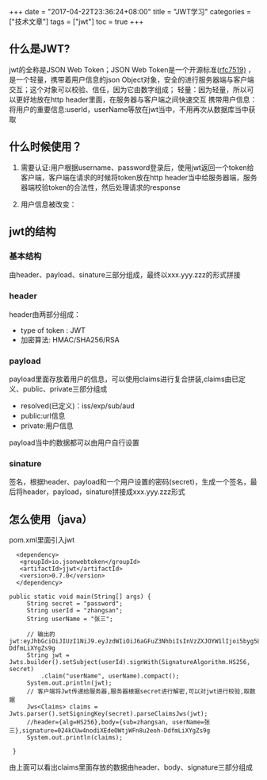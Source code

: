 +++
date = "2017-04-22T23:36:24+08:00" title = "JWT学习" categories = ["技术文章"] tags = ["jwt"] toc = true
+++

什么是JWT?
----------

jwt的全称是JSON Web Token；JSON Web
Token是一个开源标准([rfc7519)](https://tools.ietf.org/html/rfc7519)
，是一个轻量，携带着用户信息的json
Object对象，安全的进行服务器端与客户端交互；这个对象可以校验、信任，因为它由数字组成；
轻量：因为轻量，所以可以更好地放在http
header里面，在服务器与客户端之间快速交互
携带用户信息：将用户的重要信息:userId，userName等放在jwt当中，不用再次从数据库当中获取

什么时候使用？
--------------

1.  需要认证:用户根据username、password登录后，使用jwt返回一个token给客户端，客户端在请求的时候将token放在http
    header当中给服务器端，服务器端校验token的合法性，然后处理请求的response

2.  用户信息被改变：

jwt的结构
---------

### 基本结构

由header、payload、sinature三部分组成，最终以xxx.yyy.zzz的形式拼接

### header

header由两部分组成：

-   type of token : JWT
-   加密算法: HMAC/SHA256/RSA

### payload

payload里面存放着用户的信息，可以使用claims进行复合拼装,claims由已定义、public、private三部分组成

-   resolved(已定义)：iss/exp/sub/aud
-   public:url信息
-   private:用户信息

payload当中的数据都可以由用户自行设置

### sinature

签名，根据header、payload和一个用户设置的密码(secret)，生成一个签名，最后将header，payload，sinature拼接成xxx.yyy.zzz形式

怎么使用（java）
----------------

pom.xml里面引入jwt

``` {.java}
  <dependency>
   <groupId>io.jsonwebtoken</groupId>
   <artifactId>jjwt</artifactId>
   <version>0.7.0</version>
  </dependency> 
```

``` {.java}
public static void main(String[] args) {
     String secret = "password";
     String userId = "zhangsan";
     String userName = "张三";

     // 输出的jwt:eyJhbGciOiJIUzI1NiJ9.eyJzdWIiOiJ6aGFuZ3NhbiIsInVzZXJOYW1lIjoi5byg5LiJIn0.024kCUw4nodiXEdeOWtjWFn8u2eoh-DdfmLiXYgZs9g
     String jwt = Jwts.builder().setSubject(userId).signWith(SignatureAlgorithm.HS256, secret)
         .claim("userName", userName).compact();
     System.out.println(jwt);
     // 客户端将Jwt传递给服务器,服务器根据secret进行解密,可以对jwt进行校验,取数据
     Jws<Claims> claims = Jwts.parser().setSigningKey(secret).parseClaimsJws(jwt);
     //header={alg=HS256},body={sub=zhangsan, userName=张三},signature=024kCUw4nodiXEdeOWtjWFn8u2eoh-DdfmLiXYgZs9g
     System.out.println(claims);

 }
```

由上面可以看出claims里面存放的数据由header、body、signature三部分组成
